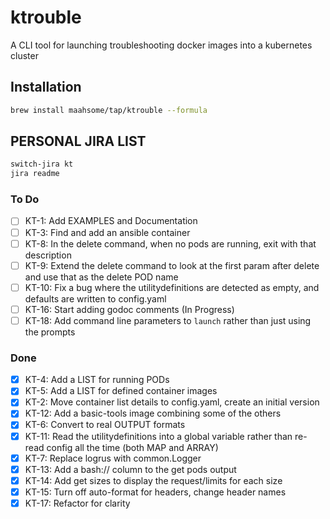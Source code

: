 # ktrouble

A CLI tool for launching troubleshooting docker images into a kubernetes cluster

## Installation

```bash
brew install maahsome/tap/ktrouble --formula
```

## PERSONAL JIRA LIST

```zsh
switch-jira kt
jira readme
```

### To Do

- [ ] KT-1:    Add EXAMPLES and Documentation
- [ ] KT-3:    Find and add an ansible container
- [ ] KT-8:    In the delete command, when no pods are running, exit with that description
- [ ] KT-9:    Extend the delete command to look at the first param after delete and use that as the delete POD name
- [ ] KT-10:   Fix a bug where the utilitydefinitions are detected as empty, and defaults are written to config.yaml
- [ ] KT-16:   Start adding godoc comments  (In Progress)
- [ ] KT-18:   Add command line parameters to `launch` rather than just using the prompts

### Done

- [x] KT-4:    Add a LIST for running PODs
- [x] KT-5:    Add a LIST for defined container images
- [x] KT-2:    Move container list details to config.yaml, create an initial version
- [x] KT-12:   Add a basic-tools image combining some of the others
- [x] KT-6:    Convert to real OUTPUT formats
- [x] KT-11:   Read the utilitydefinitions into a global variable rather than re-read config all the time (both MAP and ARRAY)
- [x] KT-7:    Replace logrus with common.Logger
- [x] KT-13:   Add a bash:// column to the get pods output
- [x] KT-14:   Add get sizes to display the request/limits for each size
- [x] KT-15:   Turn off auto-format for headers, change header names
- [x] KT-17:   Refactor for clarity
